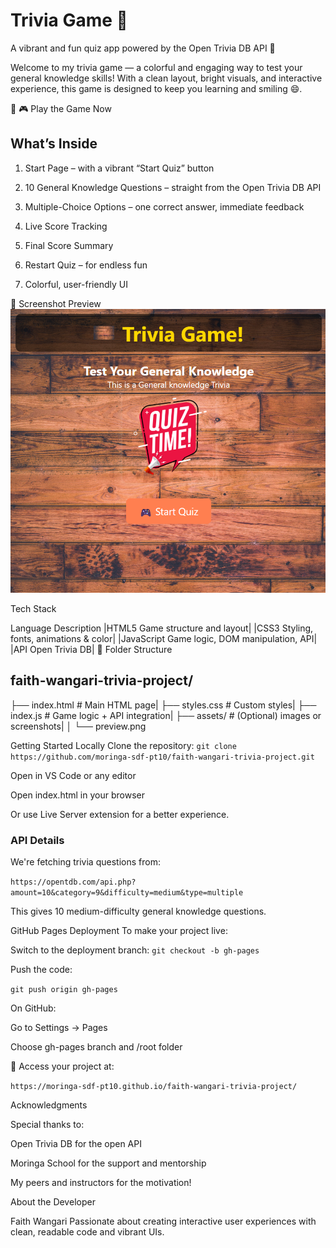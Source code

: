  # Trivia Game 🎉
A vibrant and fun quiz app powered by the Open Trivia DB API 🎯

Welcome to my trivia game — a colorful and engaging way to test your general knowledge skills! With a clean layout, bright visuals, and interactive experience, this game is designed to keep you learning and smiling 😄.

🔗 🎮 Play the Game Now
## What’s Inside
1. Start Page – with a vibrant “Start Quiz” button

2. 10 General Knowledge Questions – straight from the Open Trivia DB API

3. Multiple-Choice Options – one correct answer, immediate feedback

4. Live Score Tracking

5. Final Score Summary

6. Restart Quiz – for endless fun

7. Colorful, user-friendly UI

📸 Screenshot Preview
![alt text](image.png)

Tech Stack

Language	Description
|HTML5	Game structure and layout|
|CSS3	Styling, fonts, animations & color|
|JavaScript	Game logic, DOM manipulation, API|
|API	Open Trivia DB|
📂 Folder Structure

## faith-wangari-trivia-project/
├── index.html         # Main HTML page|
├── styles.css         # Custom styles|
├── index.js           # Game logic + API integration|
├── assets/            # (Optional) images or screenshots|
│   └── preview.png

Getting Started Locally
Clone the repository:
`git clone https://github.com/moringa-sdf-pt10/faith-wangari-trivia-project.git`

Open in VS Code or any editor

Open index.html in your browser

Or use Live Server extension for a better experience.

### API Details
We're fetching trivia questions from:

`https://opentdb.com/api.php?amount=10&category=9&difficulty=medium&type=multiple`

This gives 10 medium-difficulty general knowledge questions.

GitHub Pages Deployment
To make your project live:

Switch to the deployment branch:
`git checkout -b gh-pages`

Push the code:

`git push origin gh-pages`

On GitHub:

Go to Settings → Pages

Choose gh-pages branch and /root folder

🎉 Access your project at:

`https://moringa-sdf-pt10.github.io/faith-wangari-trivia-project/`

 Acknowledgments

Special thanks to:

 Open Trivia DB for the open API

 Moringa School for the support and mentorship

 My peers and instructors for the motivation!

 About the Developer

Faith Wangari
Passionate about creating interactive user experiences with clean, readable code and vibrant UIs.
